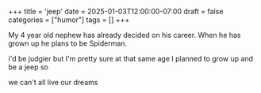 +++
title = 'jeep'
date = 2025-01-03T12:00:00-07:00
draft = false
categories = ["humor"]
tags = []
+++

My 4 year old nephew has already decided on his career. When he has grown up he plans to be Spiderman.

i'd be judgier but I'm pretty sure at that same age I planned to grow up and be a jeep so

we can't all live our dreams